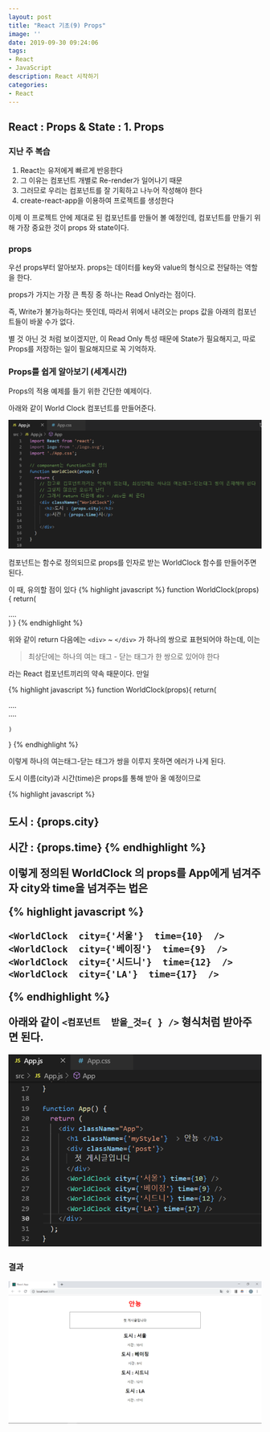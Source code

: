 ```yaml
---
layout: post
title: "React 기초(9) Props"
image: ''
date: 2019-09-30 09:24:06
tags: 
- React
- JavaScript
description: React 시작하기 
categories:
- React
---
```


## React : Props & State : 1. Props


### 지난 주 복습

1. React는 유저에게 빠르게 반응한다
2. 그 이유는 컴포넌트 개별로 Re-render가 일어나기 때문
3. 그러므로 우리는 컴포넌트를 잘 기획하고 나누어 작성해야 한다
4. create-react-app을 이용하여 프로젝트를 생성한다

이제 이 프로젝트 안에 제대로 된 컴포넌트를 만들어 볼 예정인데,
컴포넌트를 만들기 위해 가장 중요한 것이 props 와 state이다.

### props

우선 props부터 알아보자.
props는 데이터를 key와 value의 형식으로 전달하는 역할을 한다.

props가 가지는 가장 큰 특징 중 하나는 Read Only라는 점이다.

즉, Write가 불가능하다는 뜻인데,
따라서 위에서 내려오는 props 값을 아래의 컴포넌트들이 바꿀 수가 없다.

별 것 아닌 것 처럼 보이겠지만,
이 Read Only 특성 때문에 State가 필요해지고,
따로 Props를 저장하는 일이 필요해지므로 꼭 기억하자.

### Props를 쉽게 알아보기 (세계시간)

Props의 적용 예제를 들기 위한 간단한 예제이다.

아래와 같이 World Clock 컴포넌트를 만들어준다.

![props](/assets/img/react/3/1/worldclock_fc.png)

컴포넌트는 함수로 정의되므로
props를 인자로 받는 WorldClock 함수를 만들어주면 된다.

이 때, 유의할 점이 있다
{% highlight javascript %}
function WorldClock(props){
	return(
	   <div>
	       ....
	   </div>
    )
}
{% endhighlight %}

위와 같이 return 다음에는 `<div>` ~ `</div>` 가 하나의 쌍으로 표현되어야 하는데, 이는 

> 최상단에는 하나의 여는 태그 - 닫는 태그가 한 쌍으로 있어야 한다

라는 React 컴포넌트끼리의 약속 때문이다.
만일 

{% highlight javascript %}
function WorldClock(props){
	return(
	   <div>
	       ....
	   </div>
	   <div>
	       ....
	   </div>

    )
}
{% endhighlight %}

이렇게 하나의 여는태그-닫는 태그가 쌍을 이루지 못하면 에러가 나게 된다.

도시 이름(city)과 시간(time)은 props를 통해 받아 올 예정이므로

{% highlight javascript %}
	<h2> 도시 : {props.city}
	<p> 시간 : {props.time}
{% endhighlight %}


이렇게 정의된 WorldClock 의 props를 App에게 넘겨주자
city와 time을 넘겨주는 법은

{% highlight javascript %}

    <WorldClock  city={'서울'}  time={10}  />
    <WorldClock  city={'베이징'}  time={9}  />
    <WorldClock  city={'시드니'}  time={12}  />
    <WorldClock  city={'LA'}  time={17}  />
{% endhighlight %}

아래와 같이 `<컴포넌트  받을_것={ } />` 형식처럼 받아주면 된다.

![props](/assets/img/react/3/1/worldclock_app.png)


### 결과 

![result](/assets/img/react/3/1/result.png)
